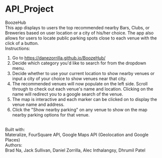# API_Project

BoozeHub
<br>
This app displays to users the top recommended nearby Bars, Clubs, or Breweries based on user location or a city of his/her choice. The app also allows for users to locate public parking spots close to each venue with the click of a button.
<br>
Instructions:<br>
1. Go to https://danezorrilla.github.io/BoozeHub/<br>
2. Decide which category you'd like to search for from the dropdown menu.<br>
3. Decide whether to use your current location to show nearby venues or input a city of your choice to show venues near that city. <br>
4. The recommended venues will now populate on the left side. Scroll through to check out each venue's name and location. Clicking on the name will redirect you to a google search of the venue.<br>
5. The map is interactive and each marker can be clicked on to display the venue name and address.<br>
6. Click the "Show nearby parking" on any venue to show on the map nearby parking options for that venue.<br>
<br>
Built with:<br>
Materalize, FourSquare API, Google Maps API (Geolocation and Google Places)
<br>
Authors:<br>
Brad Na, Jack Sullivan, Daniel Zorrilla, Alec Inthalangsy, Dhrumil Patel

